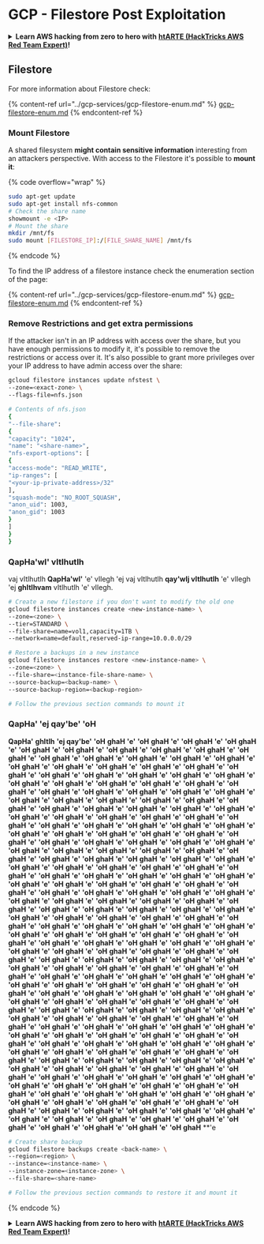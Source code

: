 # GCP - Filestore Post Exploitation



<details>

<summary><strong>Learn AWS hacking from zero to hero with</strong> <a href="https://training.hacktricks.xyz/courses/arte"><strong>htARTE (HackTricks AWS Red Team Expert)</strong></a><strong>!</strong></summary>

Other ways to support HackTricks:

* If you want to see your **company advertised in HackTricks** or **download HackTricks in PDF** Check the [**SUBSCRIPTION PLANS**](https://github.com/sponsors/carlospolop)!
* Get the [**official PEASS & HackTricks swag**](https://peass.creator-spring.com)
* Discover [**The PEASS Family**](https://opensea.io/collection/the-peass-family), our collection of exclusive [**NFTs**](https://opensea.io/collection/the-peass-family)
* **Join the** 💬 [**Discord group**](https://discord.gg/hRep4RUj7f) or the [**telegram group**](https://t.me/peass) or **follow** us on **Twitter** 🐦 [**@hacktricks_live**](https://twitter.com/hacktricks_live)**.**
* **Share your hacking tricks by submitting PRs to the** [**HackTricks**](https://github.com/carlospolop/hacktricks) and [**HackTricks Cloud**](https://github.com/carlospolop/hacktricks-cloud) github repos.

</details>

## Filestore

For more information about Filestore check:

{% content-ref url="../gcp-services/gcp-filestore-enum.md" %}
[gcp-filestore-enum.md](../gcp-services/gcp-filestore-enum.md)
{% endcontent-ref %}

### Mount Filestore

A shared filesystem **might contain sensitive information** interesting from an attackers perspective. With access to the Filestore it's possible to **mount it**:

{% code overflow="wrap" %}
```bash
sudo apt-get update
sudo apt-get install nfs-common
# Check the share name
showmount -e <IP>
# Mount the share
mkdir /mnt/fs
sudo mount [FILESTORE_IP]:/[FILE_SHARE_NAME] /mnt/fs
```
{% endcode %}

To find the IP address of a filestore instance check the enumeration section of the page:

{% content-ref url="../gcp-services/gcp-filestore-enum.md" %}
[gcp-filestore-enum.md](../gcp-services/gcp-filestore-enum.md)
{% endcontent-ref %}

### Remove Restrictions and get extra permissions

If the attacker isn't in an IP address with access over the share, but you have enough permissions to modify it, it's possible to remove the restrictions or access over it. It's also possible to grant more privileges over your IP address to have admin access over the share:
```bash
gcloud filestore instances update nfstest \
--zone=<exact-zone> \
--flags-file=nfs.json

# Contents of nfs.json
{
"--file-share":
{
"capacity": "1024",
"name": "<share-name>",
"nfs-export-options": [
{
"access-mode": "READ_WRITE",
"ip-ranges": [
"<your-ip-private-address>/32"
],
"squash-mode": "NO_ROOT_SQUASH",
"anon_uid": 1003,
"anon_gid": 1003
}
]
}
}
```
### QapHa'wI' vItlhutlh

vaj vItlhutlh **QapHa'wI'** 'e' vIlegh 'ej vaj vItlhutlh **qay'wIj vItlhutlh** 'e' vIlegh 'ej **ghItlhvam** vItlhutlh 'e' vIlegh.
```bash
# Create a new filestore if you don't want to modify the old one
gcloud filestore instances create <new-instance-name> \
--zone=<zone> \
--tier=STANDARD \
--file-share=name=vol1,capacity=1TB \
--network=name=default,reserved-ip-range=10.0.0.0/29

# Restore a backups in a new instance
gcloud filestore instances restore <new-instance-name> \
--zone=<zone> \
--file-share=<instance-file-share-name> \
--source-backup=<backup-name> \
--source-backup-region=<backup-region>

# Follow the previous section commands to mount it
```
### QapHa' 'ej qay'be' 'oH

**QapHa'** **ghItlh** **'ej qay'be'** **'oH** **ghaH** **'e'** **'oH** **ghaH** **'e'** **'oH** **ghaH** **'e'** **'oH** **ghaH** **'e'** **'oH** **ghaH** **'e'** **'oH** **ghaH** **'e'** **'oH** **ghaH** **'e'** **'oH** **ghaH** **'e'** **'oH** **ghaH** **'e'** **'oH** **ghaH** **'e'** **'oH** **ghaH** **'e'** **'oH** **ghaH** **'e'** **'oH** **ghaH** **'e'** **'oH** **ghaH** **'e'** **'oH** **ghaH** **'e'** **'oH** **ghaH** **'e'** **'oH** **ghaH** **'e'** **'oH** **ghaH** **'e'** **'oH** **ghaH** **'e'** **'oH** **ghaH** **'e'** **'oH** **ghaH** **'e'** **'oH** **ghaH** **'e'** **'oH** **ghaH** **'e'** **'oH** **ghaH** **'e'** **'oH** **ghaH** **'e'** **'oH** **ghaH** **'e'** **'oH** **ghaH** **'e'** **'oH** **ghaH** **'e'** **'oH** **ghaH** **'e'** **'oH** **ghaH** **'e'** **'oH** **ghaH** **'e'** **'oH** **ghaH** **'e'** **'oH** **ghaH** **'e'** **'oH** **ghaH** **'e'** **'oH** **ghaH** **'e'** **'oH** **ghaH** **'e'** **'oH** **ghaH** **'e'** **'oH** **ghaH** **'e'** **'oH** **ghaH** **'e'** **'oH** **ghaH** **'e'** **'oH** **ghaH** **'e'** **'oH** **ghaH** **'e'** **'oH** **ghaH** **'e'** **'oH** **ghaH** **'e'** **'oH** **ghaH** **'e'** **'oH** **ghaH** **'e'** **'oH** **ghaH** **'e'** **'oH** **ghaH** **'e'** **'oH** **ghaH** **'e'** **'oH** **ghaH** **'e'** **'oH** **ghaH** **'e'** **'oH** **ghaH** **'e'** **'oH** **ghaH** **'e'** **'oH** **ghaH** **'e'** **'oH** **ghaH** **'e'** **'oH** **ghaH** **'e'** **'oH** **ghaH** **'e'** **'oH** **ghaH** **'e'** **'oH** **ghaH** **'e'** **'oH** **ghaH** **'e'** **'oH** **ghaH** **'e'** **'oH** **ghaH** **'e'** **'oH** **ghaH** **'e'** **'oH** **ghaH** **'e'** **'oH** **ghaH** **'e'** **'oH** **ghaH** **'e'** **'oH** **ghaH** **'e'** **'oH** **ghaH** **'e'** **'oH** **ghaH** **'e'** **'oH** **ghaH** **'e'** **'oH** **ghaH** **'e'** **'oH** **ghaH** **'e'** **'oH** **ghaH** **'e'** **'oH** **ghaH** **'e'** **'oH** **ghaH** **'e'** **'oH** **ghaH** **'e'** **'oH** **ghaH** **'e'** **'oH** **ghaH** **'e'** **'oH** **ghaH** **'e'** **'oH** **ghaH** **'e'** **'oH** **ghaH** **'e'** **'oH** **ghaH** **'e'** **'oH** **ghaH** **'e'** **'oH** **ghaH** **'e'** **'oH** **ghaH** **'e'** **'oH** **ghaH** **'e'** **'oH** **ghaH** **'e'** **'oH** **ghaH** **'e'** **'oH** **ghaH** **'e'** **'oH** **ghaH** **'e'** **'oH** **ghaH** **'e'** **'oH** **ghaH** **'e'** **'oH** **ghaH** **'e'** **'oH** **ghaH** **'e'** **'oH** **ghaH** **'e'** **'oH** **ghaH** **'e'** **'oH** **ghaH** **'e'** **'oH** **ghaH** **'e'** **'oH** **ghaH** **'e'** **'oH** **ghaH** **'e'** **'oH** **ghaH** **'e'** **'oH** **ghaH** **'e'** **'oH** **ghaH** **'e'** **'oH** **ghaH** **'e'** **'oH** **ghaH** **'e'** **'oH** **ghaH** **'e'** **'oH** **ghaH** **'e'** **'oH** **ghaH** **'e'** **'oH** **ghaH** **'e'** **'oH** **ghaH** **'e'** **'oH** **ghaH** **'e'** **'oH** **ghaH** **'e'** **'oH** **ghaH** **'e'** **'oH** **ghaH** **'e'** **'oH** **ghaH** **'e'** **'oH** **ghaH** **'e'** **'oH** **ghaH** **'e'** **'oH** **ghaH** **'e'** **'oH** **ghaH** **'e'** **'oH** **ghaH** **'e'** **'oH** **ghaH** **'e'** **'oH** **ghaH** **'e'** **'oH** **ghaH** **'e'** **'oH** **ghaH** **'e'** **'oH** **ghaH** **'e'** **'oH** **ghaH** **'e'** **'oH** **ghaH** **'e'** **'oH** **ghaH** **'e'** **'oH** **ghaH** **'e'** **'oH** **ghaH** **'e'** **'oH** **ghaH** **'e'** **'oH** **ghaH** **'e'** **'oH** **ghaH** **'e'** **'oH** **ghaH** **'e'** **'oH** **ghaH** **'e'** **'oH** **ghaH** **'e'** **'oH** **ghaH** **'e'** **'oH** **ghaH** **'e'** **'oH** **ghaH** **'e'** **'oH** **ghaH** **'e'** **'oH** **ghaH** **'e'** **'oH** **ghaH** **'e'** **'oH** **ghaH** **'e'** **'oH** **ghaH** **'e'** **'oH** **ghaH** **'e'** **'oH** **ghaH** **'e'** **'oH** **ghaH** **'e'** **'oH** **ghaH** **'e'** **'oH** **ghaH** **'e'** **'oH** **ghaH** **'e'** **'oH** **ghaH** **'e'** **'oH** **ghaH** **'e'** **'oH** **ghaH** **'e'** **'oH** **ghaH** **'e'** **'oH** **ghaH** **'e'** **'oH** **ghaH** **'e'** **'oH** **ghaH** **'e'** **'oH** **ghaH** **'e'** **'oH** **ghaH** **'e'** **'oH** **ghaH** **'e'** **'oH** **ghaH** **'e'** **'oH** **ghaH** **'e'** **'oH** **ghaH** **'e'** **'oH** **ghaH** **'e'** **'oH** **ghaH** **'e'** **'oH** **ghaH** **'e'** **'oH** **ghaH** **'e'** **'oH** **ghaH** **'e'** **'oH** **ghaH** **'e'** **'oH** **ghaH** **'e'** **'oH** **ghaH** **'e'** **'oH** **ghaH** **'e'** **'oH** **ghaH** **'e'** **'oH** **ghaH** **'e'** **'oH** **ghaH** **'e'** **'oH** **ghaH** **'e'** **'oH** **ghaH** **'e'** **'oH** **ghaH** **'e'** **'oH** **ghaH** **'e'** **'oH** **ghaH** **'e'** **'oH** **ghaH** **'e'** **'oH** **ghaH** **'e'** **'oH** **ghaH** **'e'** **'oH** **ghaH** **'e'** **'oH** **ghaH** **'e'** **'oH** **ghaH** **'e'** **'oH** **ghaH** **'e'** **'oH** **ghaH** **'e'** **'oH** **ghaH** **'e'** **'oH** **ghaH** **'e'** **'oH** **ghaH** **'e'** **'oH** **ghaH** **'e'** **'oH** **ghaH** **'e'** **'oH** **ghaH** **'e'** **'oH** **ghaH** **'e'** **'oH** **ghaH** **'e'** **'oH** **ghaH** **'e'** **'oH** **ghaH** **'e'** **'oH** **ghaH** **'e'** **'oH** **ghaH** **'e'** **'oH** **ghaH** **'e'** **'oH** **ghaH** **'e'** **'oH** **ghaH** **'e'** **'oH** **ghaH** **'e'** **'oH** **ghaH** **'e'** **'oH** **ghaH** **'e'** **'oH** **ghaH** **'e'** **'oH** **ghaH** **'e'** **'oH** **ghaH** **'e'** **'oH** **ghaH** **'e'** **'oH** **ghaH** **'e'** **'oH** **ghaH** **'e'** **'oH** **ghaH** **'e'** **'oH** **ghaH** **'e'** **'oH** **ghaH** **'e'** **'oH** **ghaH** **'e'** **'oH** **ghaH** **'e'** **'oH** **ghaH** **'e'** **'oH** **ghaH** **'e'** **'oH** **ghaH** **'e'** **'oH** **ghaH** **'e'** **'oH** **ghaH** **'e'** **'oH** **ghaH** **'e'** **'oH** **ghaH** **'e'** **'oH** **ghaH** **'e'** **'oH** **ghaH** **'e'** **'oH** **ghaH** **'e'** **'oH** **ghaH** **'e'** **'oH** **ghaH** **'e'** **'oH** **ghaH** **'e'** **'oH** **ghaH** **'e'** **'oH** **ghaH** **'e'** **'oH** **ghaH** **'e'** **'oH** **ghaH** **'e'** **'oH** **ghaH** **'e'** **'oH** **ghaH** **'e'** **'oH** **ghaH** **'e'** **'oH** **ghaH** **'e'** **'oH** **ghaH** **'e'** **'oH** **ghaH** **'e'** **'oH** **ghaH** **'e'** **'oH** **ghaH** **'e'** **'oH** **ghaH** **'e'** **'oH** **ghaH** **'e'** **'oH** **ghaH** **'e'** **'oH** **ghaH** **'e'** **'oH** **ghaH** **'e'** **'oH** **ghaH** **'e'** **'oH** **ghaH** **'e'** **'oH** **ghaH** **'e'** **'oH** **ghaH** **'e'** **'oH** **ghaH** **'e'** **'oH** **ghaH** **'e'** **'oH** **ghaH** **'e'** **'oH** **ghaH** **'e'** **'oH** **ghaH** **'e
```bash
# Create share backup
gcloud filestore backups create <back-name> \
--region=<region> \
--instance=<instance-name> \
--instance-zone=<instance-zone> \
--file-share=<share-name>

# Follow the previous section commands to restore it and mount it
```
{% endcode %}

<details>

<summary><strong>Learn AWS hacking from zero to hero with</strong> <a href="https://training.hacktricks.xyz/courses/arte"><strong>htARTE (HackTricks AWS Red Team Expert)</strong></a><strong>!</strong></summary>

Other ways to support HackTricks:

* If you want to see your **company advertised in HackTricks** or **download HackTricks in PDF** Check the [**SUBSCRIPTION PLANS**](https://github.com/sponsors/carlospolop)!
* Get the [**official PEASS & HackTricks swag**](https://peass.creator-spring.com)
* Discover [**The PEASS Family**](https://opensea.io/collection/the-peass-family), our collection of exclusive [**NFTs**](https://opensea.io/collection/the-peass-family)
* **Join the** 💬 [**Discord group**](https://discord.gg/hRep4RUj7f) or the [**telegram group**](https://t.me/peass) or **follow** us on **Twitter** 🐦 [**@hacktricks_live**](https://twitter.com/hacktricks_live)**.**
* **Share your hacking tricks by submitting PRs to the** [**HackTricks**](https://github.com/carlospolop/hacktricks) and [**HackTricks Cloud**](https://github.com/carlospolop/hacktricks-cloud) github repos.

</details>

